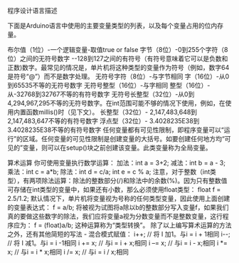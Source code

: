 程序设计语言描述

下面是Arduino语言中使用的主要变量类型的列表，以及每个变量占用的位内存量。

布尔值（1位）-一个逻辑变量-取值true or false
字节（8位）-0到255个字符（8位）之间的无符号数字 --128到127之间的有符号（有符号意味着它可以是负数和正数)数字。最常见的情况是，单片机将这种类型的变量作为符号（例如，数字64是符号“@”）而不是数字处理。
无符号字符（8位）-与字节相同
字（16位）-从0到65535不等的无符号数字
无符号整型（16位）-与字相同
整型（16位）-从-32768到32767不等的有符号数字
无符号长整型（32位）-从0到4,294,967,295不等的无符号数字。在int范围可能不够的情况下使用，例如，在使用内置函数millis()时（见下文）。
长整型（32位）- 2,147,483,648到2,147,483,647不等的有符号数字
浮点型（32位）- 3.4028235E38到3.4028235E38不等的有符号数字
任何变量都有可见性限制，即程序变量可以“运行”的区域。任何变量的可见性限制是创建变量的大括号。如要创建任何地方均“可见的”变量，则可以在setup()块之前创建该变量。此类变量称为全局变量。

算术运算
你可使用变量执行数学运算：
加法：int a = 3+2;
减法：int b = a - 3;
乘法：int c = a*b;
除法：int d = c/a;
int e = c % a;
注意，对于整数（int类型），有两项除法运算：除法的整数部分(/)和除法中的余数(%)。因为只有整数值可存储在int类型的变量中，如果还有小数，那么必须使用float类型：
float f = 2.5/1.2;
默认情况下，单片机将变量视为号称的任何类型变量，因此使用上面创建的变量表达式：
f = a/b;
将被视为试图将a除以b的整数部分写入变量f，如果我们真的要做这些数字的除法，我们应将变量a视为分数变量而不是整数变量，这行程序应为：
f = (float)a/b;
这种运算称为“类型转换”。
除了以上编写算术运算的方法之外，还有其他简短的写法 - 混合模式赋值：
i++; // 将 I 加1。与i = i + 1相同
i--; // 将 I 减1。与i = i -1相同
i += x; // 与i = i + x;相同
i –= x; // 与i = i - x;相同
i *= x; // 与i = i * x;相同
i /= x; // 与i = i / x;相同